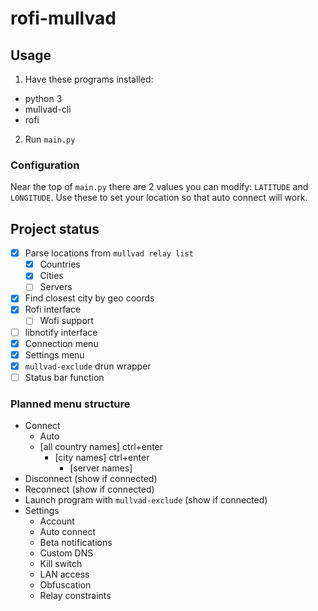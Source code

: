 # rofi-mullvad

## Usage

1. Have these programs installed:  
  - python 3  
  - mullvad-cli  
  - rofi  
  <!-- - libnotify (for notifications) -->
2. Run `main.py`

### Configuration

Near the top of `main.py` there are 2 values you can modify: `LATITUDE` and `LONGITUDE`. Use these to set your location so that auto connect will work.


## Project status

- [x] Parse locations from `mullvad relay list`
  - [x] Countries
  - [x] Cities
  - [ ] Servers
- [x] Find closest city by geo coords
- [x] Rofi interface
  - [ ] Wofi support
- [ ] libnotify interface
- [x] Connection menu
- [x] Settings menu
- [x] `mullvad-exclude` drun wrapper
- [ ] Status bar function

### Planned menu structure

- Connect
  - Auto
  - [all country names]
    ctrl+enter
    - [city names]
      ctrl+enter
      - [server names]
- Disconnect (show if connected)
- Reconnect (show if connected)
- Launch program with `mullvad-exclude` (show if connected)
- Settings
  - Account
  - Auto connect
  - Beta notifications
  - Custom DNS
  - Kill switch
  - LAN access
  - Obfuscation
  - Relay constraints

